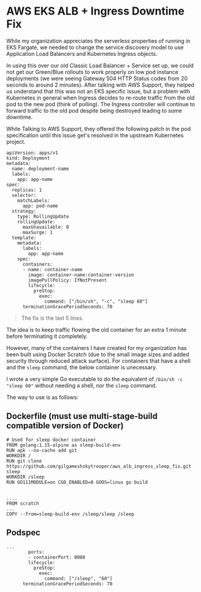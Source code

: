 # AWS EKS ALB + Ingress Downtime Fix

While my organization appreciates the serverless properties of running in EKS Fargate, we needed to change the service discovery model to use Application Load Balancers and Kubernetes Ingress objects.

In using this over our old Classic Load Balancer + Service set up, we could not get our Green/Blue rollouts to work properly on low pod instance deployments (we were seeing Gateway 504 HTTP Status codes from 20 seconds to around 2 minutes). After talking with AWS Support, they helped us understand that this was not an EKS specific issue, but a problem with Kubernetes in general when Ingress decides to re-route traffic from the old pod to the new pod (think of polling). The Ingress controller will continue to forward traffic to the old pod despite being destroyed leading to some downtime.

While Talking to AWS Support, they offered the following patch in the pod specification until this issue get's resolved in the upstream Kubernetes project.

```
apiVersion: apps/v1
kind: Deployment
metadata:
  name: deployment-name
  labels:
    app: app-name
spec:
  replicas: 1
  selector:
    matchLabels:
      app: pod-name
  strategy:
    type: RollingUpdate
    rollingUpdate:
      maxUnavailable: 0
      maxSurge: 1
  template:
    metadata:
      labels:
        app: app-name
    spec:
      containers:
      - name: container-name
        image: container-name:container-version
        imagePullPolicy: IfNotPresent
        lifecycle:
          preStop:
            exec:
              command: ["/bin/sh", "-c", "sleep 60"]
      terminationGracePeriodSeconds: 70
```

> The fix is the last 5 lines.

The idea is to keep traffic flowing the old container for an extra 1 minute before terminating it completely.

However, many of the containers I have created for my organization has been built using Docker Scratch (due to the small image sizes and added security through reduced attack surface). For containers that have a shell and the `sleep` command, the below container is unecessary.

I wrote a very simple Go executable to do the equivalent of `/bin/sh -c "sleep 60"` without needing a shell, nor the `sleep` command.

The way to use is as follows:

## Dockerfile (must use multi-stage-build compatible version of Docker)
```
# Used for sleep docker container
FROM golang:1.15-alpine as sleep-build-env
RUN apk --no-cache add git
WORKDIR /
RUN git clone https://github.com/gilgameshskytrooper/aws_alb_ingress_sleep_fix.git sleep
WORKDIR /sleep
RUN GO111MODULE=on CGO_ENABLED=0 GOOS=linux go build


....
FROM scratch
...
COPY --from=sleep-build-env /sleep/sleep /sleep
```

## Podspec

```
...
        ports:
        - containerPort: 8080
        lifecycle:
          preStop:
            exec:
              command: ["/sleep", "60"]
      terminationGracePeriodSeconds: 70
```
